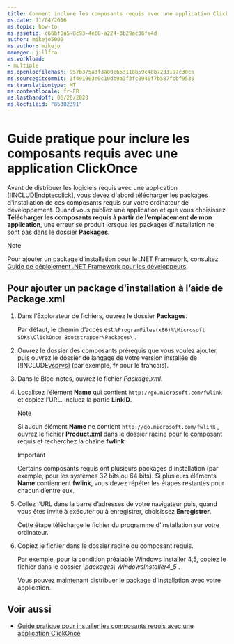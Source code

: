 ```yaml
---
title: Comment inclure les composants requis avec une application ClickOnce | Microsoft Docs
ms.date: 11/04/2016
ms.topic: how-to
ms.assetid: c66bf0a5-8c93-4e68-a224-3b29ac36fe4d
author: mikejo5000
ms.author: mikejo
manager: jillfra
ms.workload:
- multiple
ms.openlocfilehash: 957b375a3f3a00e653118b59c48b7233197c30ca
ms.sourcegitcommit: 3f491903e0c10db9a3f3fc0940f7b587fcbf9530
ms.translationtype: MT
ms.contentlocale: fr-FR
ms.lasthandoff: 06/26/2020
ms.locfileid: "85382391"
---
```

# <a name="how-to-include-prerequisites-with-a-clickonce-application"></a>Guide pratique pour inclure les composants requis avec une application ClickOnce
Avant de distribuer les logiciels requis avec une application [!INCLUDE[ndptecclick](../deployment/includes/ndptecclick_md.md)], vous devez d'abord télécharger les packages d'installation de ces composants requis sur votre ordinateur de développement. Quand vous publiez une application et que vous choisissez **Télécharger les composants requis à partir de l’emplacement de mon application**, une erreur se produit lorsque les packages d’installation ne sont pas dans le dossier **Packages**.

> [!NOTE]
> Pour ajouter un package d’installation pour le .NET Framework, consultez [Guide de déploiement .NET Framework pour les développeurs](/dotnet/framework/deployment/deployment-guide-for-developers).

## <a name="to-add-an-installer-package-by-using-packagexml"></a><a name="Package"></a> Pour ajouter un package d’installation à l’aide de Package.xml

1. Dans l’Explorateur de fichiers, ouvrez le dossier **Packages**.

    Par défaut, le chemin d’accès est `%ProgramFiles(x86)%\Microsoft SDKs\ClickOnce Bootstrapper\Packages\` .

2. Ouvrez le dossier des composants prérequis que vous voulez ajouter, puis ouvrez le dossier de langage de votre version installée de [!INCLUDE[vsprvs](../code-quality/includes/vsprvs_md.md)] (par exemple, **fr** pour le français).

3. Dans le Bloc-notes, ouvrez le fichier *Package.xml*.

4. Localisez l’élément **Name** qui contient `http://go.microsoft.com/fwlink` et copiez l’URL. Incluez la partie **LinkID**.

   > [!NOTE]
   > Si aucun élément **Name** ne contient `http://go.microsoft.com/fwlink` , ouvrez le fichier **Product.xml** dans le dossier racine pour le composant requis et recherchez la chaîne **fwlink** .

   > [!IMPORTANT]
   > Certains composants requis ont plusieurs packages d'installation (par exemple, pour les systèmes 32 bits ou 64 bits). Si plusieurs éléments **Name** contiennent **fwlink**, vous devez répéter les étapes restantes pour chacun d’entre eux.

5. Collez l’URL dans la barre d’adresses de votre navigateur puis, quand vous êtes invité à exécuter ou à enregistrer, choisissez **Enregistrer**.

    Cette étape télécharge le fichier du programme d'installation sur votre ordinateur.

6. Copiez le fichier dans le dossier racine du composant requis.

    Par exemple, pour la condition préalable Windows Installer 4,5, copiez le fichier dans le dossier *\packages\ WindowsInstaller4_5* .

    Vous pouvez maintenant distribuer le package d'installation avec votre application.

## <a name="see-also"></a>Voir aussi
- [Guide pratique pour installer les composants requis avec une application ClickOnce](../deployment/how-to-install-prerequisites-with-a-clickonce-application.md)
